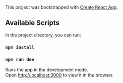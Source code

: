 This project was bootstrapped with [Create React App](https://github.com/facebook/create-react-app).

## Available Scripts

In the project directory, you can run:
### `npm install`

### `npm run dev`

Runs the app in the development mode.<br />
Open [http://localhost:3000](http://localhost:3000) to view it in the browser.

